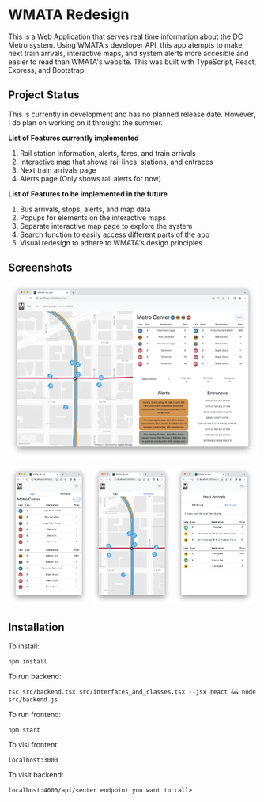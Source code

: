# WMATA Redesign

This is a Web Application that serves real time information about the DC Metro system. Using WMATA's developer API, this app atempts to make next train arrvals, interactive maps, and system alerts more accesible and easier to read than WMATA's website. This was built with TypeScript, React, Express, and Bootstrap.

## Project Status

This is currently in development and has no planned release date. However, I do plan on working on it throught the summer.

**List of Features currently implemented**

1. Rail station information, alerts, fares, and train arrivals
2. Interactive map that shows rail lines, stations, and entraces
3. Next train arrivals page
4. Alerts page (Only shows rail alerts for now)

**List of Features to be implemented in the future**

1. Bus arrivals, stops, alerts, and map data
2. Popups for elements on the interactive maps
3. Separate interactive map page to explore the system
4. Search function to easily access different parts of the app
5. Visual redesign to adhere to WMATA's design principles

## Screenshots

![Screenshot of Metro Center Information screen. It includes real time arrivals, alerts, maps, and entrance locations](readme_files/Station-info-page.png?raw=true "Metro Center Station Information Screen on Desktop")





<p float="center">
<img width="32.5%" src="readme_files/mobile-station-info.png?raw=true">
<img width="32.5%" src="readme_files/mobile-station-map.png?raw=true">
<img width="32.5%" src="readme_files/mobile-next-arrival.png?raw=true">
</p>


## Installation

To install:
```
npm install
```
To run backend:
```
tsc src/backend.tsx src/interfaces_and_classes.tsx --jsx react && node src/backend.js
```
To run frontend:
```
npm start
```
To visi frontent:
```
localhost:3000
```
To visit backend:
```
localhost:4000/api/<enter endpoint you want to call>
```
